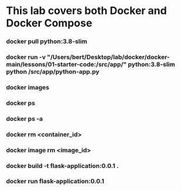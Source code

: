 # This lab covers both Docker and Docker Compose

### docker pull python:3.8-slim
### docker run -v "/Users/bert/Desktop/lab/docker/docker-main/lessons/01-starter-code:/src/app/" python:3.8-slim python /src/app/python-app.py
### docker images
### docker ps
### docker ps -a
### docker rm <container_id>
### docker image rm <image_id>
### docker build -t flask-application:0.0.1 .
### docker run flask-application:0.0.1